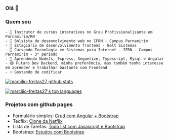 ### Olá 👋

### Quem sou  
```
- 🔭 Instrutor de cursos interativos no Grau Profissionalizante em Parnamirim/RN
- 🔭 Bolsista de desenvolvimento web no IFRN - Campus Parnamirim
- 🔭 Estagiário de desenvolvimento frontend - Belt Sistemas
- 🔭 Cursando Tecnologia em Sistemas para Internet - IFRN - Campus Parnamirim - 3° período
- 🌱 Aprendendo NodeJs, Express, Sequelize, Typescript, Mysql e Angular
- 😄 Futuro Dev Backend, minha preferência, mas também tenho interesse em aprender e trabalhar bastante com Frontend
- ⚡ Gostando de codificar
```

[![marcilio-freitas27 github stats](https://github-readme-stats.vercel.app/api?username=marcilio-freitas27&theme=blue-green)](https://github.com/marcilio-freitas27/github-readme-stats)

[![marcilio-freitas27's top languages](https://github-readme-stats.vercel.app/api/top-langs/?username=marcilio-freitas27&theme=blue-green)](https://github.com/marcilio-freitas27/github-readme-stats)

### Projetos com github pages

- Formulário simples: [Crud com Angular + Bootstrap](https://marcilio-freitas27.github.io/formulario-simples/)
- Tecflix: [Clone da Netflix](https://marcilio-freitas27.github.io/tecflix/)
- Lista de Tarefas: [Todo list com Javascript e Bootstrap](https://marcilio-freitas27.github.io/lista-de-tarefas/)
- Bootstrap: [Estudos com Bootstrap](https://marcilio-freitas27.github.io/bootstrap/)
